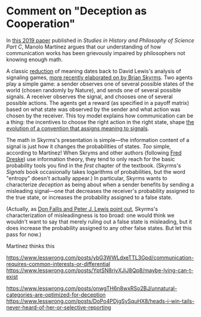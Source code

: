 # Comment on "Deception as Cooperation"

In [this 2019 paper](https://www.sciencedirect.com/science/article/pii/S1369848618301602) published in _Studies in History and Philosophy of Science Part C_, Manolo Martínez argues that our understanding of how communication works has been grievously impaired by philosophers not knowing enough math.

A classic [reduction](https://www.lesswrong.com/posts/p7ftQ6acRkgo6hqHb/dreams-of-ai-design) of meaning dates back to David Lewis's analysis of signaling games, [more recently elaborated on by Brian Skyrms](https://oxford.universitypressscholarship.com/view/10.1093/acprof:oso/9780199580828.001.0001/acprof-9780199580828). Two agents play a simple game: a sender observes one of several possible states of the world (chosen randomly by Nature), and sends one of several possible signals. A receiver observes the signal, and chooses one of several possible actions. The agents get a reward (as specified in a payoff matrix) based on what state was observed by the sender and what action was chosen by the receiver. This toy model explains how communication can be a thing: the incentives to choose the right action in the right state, shape [the evolution of a convention that assigns meaning to signals](https://www.lesswrong.com/posts/4hLcbXaqudM9wSeor/philosophy-in-the-darkest-timeline-basics-of-the-evolution).

The math in Skyrms's presentation is simple—the information content of a signal is just how it changes the probabilities of states. _Too_ simple, according to Martínez! When Skryms and other authors (following [Fred Dreske](https://web.stanford.edu/group/cslipublications/cslipublications/site/157586195X.shtml)) use information theory, they tend to only reach for the basic probability tools you find in the _first_ chapter of the textbook. (Skyrms's _Signals_ book occasionally takes logarithms of probabilities, but the word "entropy" doesn't actually appear.) In particular, Skyrms wants to characterize _deception_ as being about when a sender benefits by sending a misleading signal—one that decreases the receiver's probability assigned to the true state, or increases the probability assigned to a false state.

(Actually, as [Don Fallis and Peter J. Lewis point out](http://philsci-archive.pitt.edu/13337/), Skyrms's characterization of misleadingness is too broad: one would think we wouldn't want to say that merely ruling out a false state is misleading, but it does increase the probability assigned to any other false states. But let this pass for now.)

Martínez thinks this 


https://www.lesswrong.com/posts/ybG3WWLdxeTTL3Gpd/communication-requires-common-interests-or-differential
https://www.lesswrong.com/posts/YptSN8riyXJjJ8Qp8/maybe-lying-can-t-exist

https://www.lesswrong.com/posts/onwgTH6n8wxRSo2BJ/unnatural-categories-are-optimized-for-deception
https://www.lesswrong.com/posts/DoPo4PDjgSySquHX8/heads-i-win-tails-never-heard-of-her-or-selective-reporting
